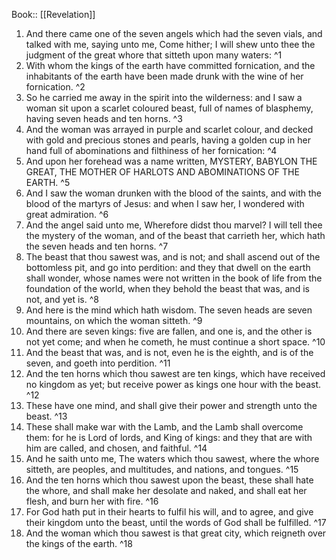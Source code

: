  Book:: [[Revelation]]
 1. And there came one of the seven angels which had the seven vials, and talked with me, saying unto me, Come hither; I will shew unto thee the judgment of the great whore that sitteth upon many waters: ^1
 2. With whom the kings of the earth have committed fornication, and the inhabitants of the earth have been made drunk with the wine of her fornication. ^2
 3. So he carried me away in the spirit into the wilderness: and I saw a woman sit upon a scarlet coloured beast, full of names of blasphemy, having seven heads and ten horns. ^3
 4. And the woman was arrayed in purple and scarlet colour, and decked with gold and precious stones and pearls, having a golden cup in her hand full of abominations and filthiness of her fornication: ^4
 5. And upon her forehead was a name written, MYSTERY, BABYLON THE GREAT, THE MOTHER OF HARLOTS AND ABOMINATIONS OF THE EARTH. ^5
 6. And I saw the woman drunken with the blood of the saints, and with the blood of the martyrs of Jesus: and when I saw her, I wondered with great admiration. ^6
 7. And the angel said unto me, Wherefore didst thou marvel? I will tell thee the mystery of the woman, and of the beast that carrieth her, which hath the seven heads and ten horns. ^7
 8. The beast that thou sawest was, and is not; and shall ascend out of the bottomless pit, and go into perdition: and they that dwell on the earth shall wonder, whose names were not written in the book of life from the foundation of the world, when they behold the beast that was, and is not, and yet is. ^8
 9. And here is the mind which hath wisdom. The seven heads are seven mountains, on which the woman sitteth. ^9
 10. And there are seven kings: five are fallen, and one is, and the other is not yet come; and when he cometh, he must continue a short space. ^10
 11. And the beast that was, and is not, even he is the eighth, and is of the seven, and goeth into perdition. ^11
 12. And the ten horns which thou sawest are ten kings, which have received no kingdom as yet; but receive power as kings one hour with the beast. ^12
 13. These have one mind, and shall give their power and strength unto the beast. ^13
 14. These shall make war with the Lamb, and the Lamb shall overcome them: for he is Lord of lords, and King of kings: and they that are with him are called, and chosen, and faithful. ^14
 15. And he saith unto me, The waters which thou sawest, where the whore sitteth, are peoples, and multitudes, and nations, and tongues. ^15
 16. And the ten horns which thou sawest upon the beast, these shall hate the whore, and shall make her desolate and naked, and shall eat her flesh, and burn her with fire. ^16
 17. For God hath put in their hearts to fulfil his will, and to agree, and give their kingdom unto the beast, until the words of God shall be fulfilled. ^17
 18. And the woman which thou sawest is that great city, which reigneth over the kings of the earth. ^18
